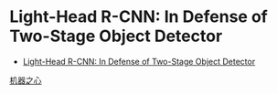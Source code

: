 # Light-Head R-CNN: In Defense of Two-Stage Object Detector


<!-- toc orderedList:0 depthFrom:1 depthTo:6 -->

* [Light-Head R-CNN: In Defense of Two-Stage Object Detector](#light-head-r-cnn-in-defense-of-two-stage-object-detector)

<!-- tocstop -->

[机器之心](https://mp.weixin.qq.com/s?__biz=MzA3MzI4MjgzMw==&mid=2650733750&idx=4&sn=fa71debb6a766711f1ff6405852dfedd&chksm=871b38c8b06cb1ded3fe2921c318e0ae7224338232a710fd46a2ce2eaaefd04913a50dc801ce&mpshare=1&scene=1&srcid=11246R0eRTjbqRiDjSjcGcug#rd)
